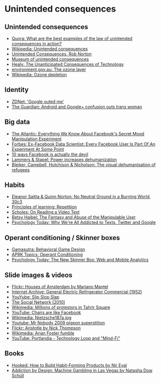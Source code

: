 # Unintended consequences

## Unintended consequences
* [Quora: What are the best examples of the law of unintended consequences in action?][1]
* [Wikipedia: Unintended consequences][4]
* [Unintended Consequences, Rob Norton][2]
* [Museum of unintended consequences][3]
* [Healy: The Unanticipated Consequences of Technology][22]
* [environment.gov.au: The ozone layer][24]
* [Wikipedia: Ozone depletion][25]

## Identity
* [ZDNet: 'Google outed me'][26]
* [The Guardian: Android and Google+ confusion outs trans woman][27]

## Big data
* [The Atlantic: Everything We Know About Facebook's Secret Mood Manipulation Experiment][15]
* [Forbes: Ex-Facebook Data Scientist: Every Facebook User Is Part Of An Experiment At Some Point][28]
* [10 ways Facebook is actually the devil][16]
* [Lammers & Stapel: Power increases dehumanization][17]
* [Bleiker, Campbell, Hutchison & Nicholson: The visual dehumanisation of refugees][18]

## Habits
* [Eleanor Saitta & Quinn Norton: No Neutral Ground in a Burning World, 30c3][11]
* [Principles of learning: Repetition][8]
* [Scholes: On Reading a Video Text][10]
* [Betsy Haibel: The Fantasy and Abuse of the Manipulable User][12]
* [Psychology Today: Why We're All Addicted to Texts, Twitter and Google][13]

## Operant conditioning / Skinner boxes
* [Gamasutra: Behavioral Game Design][5]
* [APRK Topics: Operant Conditioning][6]
* [Psychology Today: The New Skinner Box: Web and Mobile Analytics][7]

## Slide images & videos
* [Flickr: Houses of Amsterdam by Mariano Mantel][23]
* [Internet Archive: General Electric Refrigerator Commercial (1952)][27]
* [YouYube: Slip Slop Slap][26]
* [The Social Network (2010)][20]
* [Wikimedia: Millions of protestors in Tahrir Square][19]
* [YouTube: Chairs are like Facebook][29]
* [Wikimedia: Nietzsche187a.jpg][30]
* [Youtube: Mr Nobody 2009 pigeon superstition][10]
* [Flickr: Aristotle by Nick Thompson][9]
* [Wikimedia: Arian Foster fumble][21]
* [YouTube: Portlandia - Technology Loop and "Mind-Fi" ][33]

## Books
* [Hooked: How to Build Habit-Forming Products by Nir Eyal][31]
* [Addiction by Design: Machine Gambling in Las Vegas by Natasha Dow Schüll][32]

[33]: https://www.youtube.com/watch?v=Pe-zq4bFPFU
[32]: http://press.princeton.edu/titles/9156.html
[31]: http://www.goodreads.com/book/show/22668729-hooked
[30]: http://commons.wikimedia.org/wiki/File:Nietzsche187a.jpg
[29]: https://www.youtube.com/watch?v=6U16XShROI8
[28]: http://www.forbes.com/sites/kashmirhill/2014/07/07/ex-facebook-data-scientist-every-facebook-user-is-part-of-an-experiment-at-some-point/
[27]: http://www.theguardian.com/technology/2014/jan/07/google-hangouts-faces-criticism-after-outing-trans-woman
[26]: http://www.zdnet.com/article/google-outed-me/
[1]:http://www.quora.com/What-are-the-best-examples-of-the-law-of-unintended-consequences-in-action
[2]:http://www.econlib.org/library/Enc/UnintendedConsequences.html
[3]:http://cs.calstatela.edu/wiki/index.php/Museum_of_unintended_consequences
[4]:http://en.wikipedia.org/wiki/Unintended_consequences

[5]:http://www.gamasutra.com/view/feature/3085/behavioral_game_design.php?print=1
[6]:http://frnsys.com/topics/operant
[7]:https://www.psychologytoday.com/blog/more-tech-support/201403/the-new-skinner-box-web-and-mobile-analytics
[8]:https://principlesoflearning.wordpress.com/dissertation/chapter-4-results/themes-identified/repetition/
[9]: https://www.flickr.com/photos/pelegrino/6884873348
[10]: http://www.medialit.org/reading-room/reading-video-text
[11]: https://www.youtube.com/watch?v=DWg2qEEa9CE
[12]: https://modelviewculture.com/pieces/the-fantasy-and-abuse-of-the-manipulable-user
[13]:https://www.psychologytoday.com/blog/brain-wise/201209/why-were-all-addicted-texts-twitter-and-google
[14]:https://www.youtube.com/watch?v=NCtF4aVlxgU
[15]:http://www.theatlantic.com/technology/archive/2014/06/everything-we-know-about-facebooks-secret-mood-manipulation-experiment/373648/
[16]:http://andrewledvina.com/code/2014/07/04/10-ways-facebook-is-the-devil.html
[17]:http://gpi.sagepub.com/content/14/1/113
[18]:http://www.tandfonline.com/doi/abs/10.1080/10361146.2013.840769#.VNftaFOsU6k
[19]:http://commons.wikimedia.org/wiki/File:Millions_of_protestors_in_Tahrir_Square.jpg
[20]:http://www.imdb.com/title/tt1285016/
[21]:http://commons.wikimedia.org/wiki/File:Arian_Foster_fumble.jpg
[22]: http://www.scu.edu/ethics/publications/submitted/healy/consequences.html
[23]: https://www.flickr.com/photos/mariano-mantel/9688550071
[24]: http://www.environment.gov.au/protection/ozone/ozone-science/ozone-layer
[25]: http://en.wikipedia.org/wiki/Ozone_depletion
[26]: https://www.youtube.com/watch?v=gAu5wCTEBt0
[27]: https://archive.org/details/GE_Commercial
